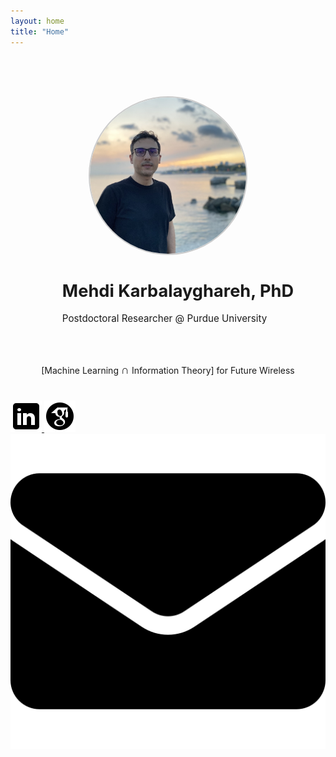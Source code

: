 ```yaml
---
layout: home
title: "Home"
---
```


<div style="display: flex; align-items: center; justify-content: center; flex-wrap: wrap; padding: 4rem 2rem; max-width: 1000px; margin: 0 auto;">

  <!-- Left: Profile photo -->
  <div style="flex-shrink: 0;">
    <img src="/assets/images/52616DFD-22BC-42F9-9AD0-132018D2E23D_1_105_c.jpeg" 
         alt="Profile Photo" 
         style="width: 250px; height: 250px; border-radius: 50%; object-fit: cover; border: 2px solid #ccc;">
  </div>

  <!-- Right: Name + Affiliation -->
  <div style="margin-left: 2rem; max-width: 800px;">
    <h1 class="homepage-name" style="font-size: 1.7rem;">Mehdi Karbalayghareh, PhD</h1>
    <p class="affiliation" style="margin-top: 5mm; font-size: 0.95rem;">Postdoctoral Researcher @ Purdue University</p>
  </div>
</div>

<p class="homepage-intro" style="text-align: center; margin-top: -0.5cm;">
  [Machine Learning <span style="font-size: 1.3em;">∩</span> Information Theory] for Future Wireless
</p>

<!-- Social icons -->
<div class="social-icons" style="margin-top: 1cm;">
  <a href="https://www.linkedin.com/in/mehdi-karbalayghareh-818b0392/" target="_blank">
    <img src="/assets/images/linkedin.png" alt="LinkedIn" />
  </a>
  <a href="https://scholar.google.com/citations?user=DRw2sL8AAAAJ&hl=en" target="_blank">
    <img src="/assets/images/scholar.png" alt="Google Scholar" />
  </a>
  <a href="mailto:mkarbala@purdue.edu">
    <img src="/assets/images/email.png" alt="Email" />
  </a>
</div>
